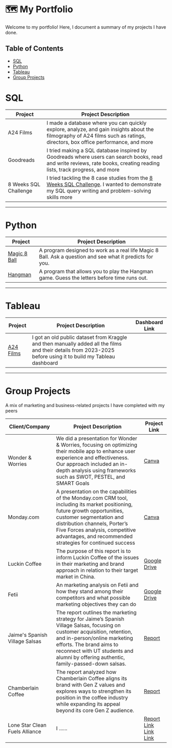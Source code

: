 # 🗺 My Portfolio

Welcome to my portfolio! Here, I document a summary of my projects I have done. 

## Table of Contents
- [SQL](#sql)
- [Python](#python)
- [Tableau](#tableau)
- [Group Projects](#group-projects)

# SQL
| Project | Project Description |
|---|---|
| A24 Films | I made a database where you can quickly explore, analyze, and gain insights about the filmography of A24 films such as ratings, directors, box office performance, and more 
| Goodreads | I tried making a SQL database inspired by Goodreads where users can search books, read and write reviews, rate books, creating reading lists, track progress, and more
| 8 Weeks SQL Challenge | I tried tackling the 8 case studies from the [8 Weeks SQL Challenge](https://8weeksqlchallenge.com/). I wanted to demonstrate my SQL query writing and problem-solving skills more

*** 
# Python
| Project | Project Description |
|---|---|
| [Magic 8 Ball](https://github.com/hafsahsiddiqui/python-projects/blob/13217a21d57add8dc459ae8f97a0964dbe00de00/Magic%208-Ball) | A program designed to work as a real life Magic 8 Ball. Ask a question and see what it predicts for you.
| [Hangman](https://github.com/hafsahsiddiqui/python-projects/blob/13217a21d57add8dc459ae8f97a0964dbe00de00/Hangman)| A program that allows you to play the Hangman game. Guess the letters before time runs out.
***
# Tableau
| Project | Project Description | Dashboard Link
|---|---|--- 
| [A24 Films](https://github.com/hafsahsiddiqui/tableau-projects/tree/77893aec78a5fcd33766e6a6236cf0215b207f03/A24%20Films)| I got an old public dataset from Kraggle and then manually added all the films and their details from 2023-2025 before using it to build my Tableau dashboard | 

***
# Group Projects

A mix of marketing and business-related projects I have completed with my peers

| Client/Company | Project Description | Project Link |
|---|---|---|
| Wonder & Worries | We did a presentation for Wonder & Worries, focusing on optimizing their mobile app to enhance user experience and effectiveness. Our approach included an in-depth analysis using frameworks such as SWOT, PESTEL, and SMART Goals | [Canva](https://www.canva.com/design/DAF97Y3yImc/EJikWpMXxy2sHo5h0Zqfag/edit?utm_content=DAF97Y3yImc&utm_campaign=designshare&utm_medium=link2&utm_source=sharebutton) |
| Monday.com | A presentation on the capabilities of the Monday.com CRM tool, including its market positioning, future growth opportunities, customer segmentation and distribution channels, Porter’s Five Forces analysis, competitive advantages, and recommended strategies for continued success | [Canva](https://www.canva.com/design/DAGDSxgeKVc/ZK_uvjVkMPMPldTsz8yIGQ/edit?utm_content=DAGDSxgeKVc&utm_campaign=designshare&utm_medium=link2&utm_source=sharebutton) |
| Luckin Coffee | The purpose of this report is to inform Luckin Coffee of the issues in their marketing and brand approach in relation to their target market in China.| [Google Drive](https://drive.google.com/drive/folders/1hWFxK1qjcXtxVos3tC6_UDIK669zqSmJ?dmr=1&ec=wgc-drive-hero-goto) |
| Fetii | An marketing analysis on Fetii and how they stand among their competitors and what possible marketing objectives they can do | [Google Drive](https://drive.google.com/drive/folders/1h6mwUxKxe-vCflGpA7eRK0lx4KK1OLPL?dmr=1&ec=wgc-drive-hero-goto) |
| Jaime's Spanish Village Salsas | The report outlines the marketing strategy for Jaime’s Spanish Village Salsas, focusing on customer acquisition, retention, and in-person/online marketing efforts. The brand aims to reconnect with UT students and alumni by offering authentic, family-passed-down salsas. |[Report](https://docs.google.com/document/d/1E_wkHAI0MKJRZEVpedBVKZNEZa0q_gZg4qbEOUGUDkQ/edit?tab=t.0) |
| Chamberlain Coffee | The report analyzed how Chamberlain Coffee aligns its brand with Gen Z values and explores ways to strengthen its position in the coffee industry while expanding its appeal beyond its core Gen Z audience. | [Report](https://docs.google.com/document/d/1JmJNcSJiDmlgTunDM-AoIh2MBRiz3X3SrL6GIlv795c/edit?tab=t.0)  |
| Lone Star Clean Fuels Alliance | I ......| [Report](https://drive.google.com/drive/folders/1IvOmT5QuyiVJzAQTg-i7E0odXnPZEPv0?dmr=1&ec=wgc-drive-hero-goto) [Link](https://docs.google.com/document/d/1R6Jbwz1REjfq2yUx15M8R-AUk9dBl7toeLhia-SEw2c/edit?tab=t.0) [Link](https://docs.google.com/presentation/d/1n64v2n6GHsWGwjyi65S97i6U78RAMn52Thx_FtjNaFU/edit#slide=id.p) [Link](https://drive.google.com/drive/folders/1IvOmT5QuyiVJzAQTg-i7E0odXnPZEPv0?dmr=1&ec=) |

